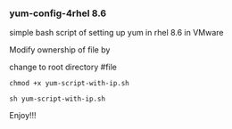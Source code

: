 ### yum-config-4rhel 8.6
simple bash script of setting up yum in rhel 8.6 in VMware



Modify ownership of file by

change to root directory #file

```
chmod +x yum-script-with-ip.sh

```

```
sh yum-script-with-ip.sh

```


Enjoy!!!
